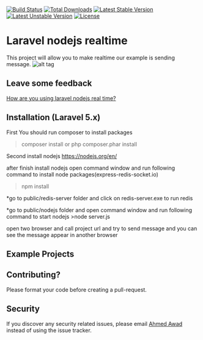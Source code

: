 [![Build Status](https://travis-ci.org/laravel/framework.svg)](https://travis-ci.org/laravel/framework)
[![Total Downloads](https://poser.pugx.org/laravel/framework/d/total.svg)](https://packagist.org/packages/laravel/framework)
[![Latest Stable Version](https://poser.pugx.org/laravel/framework/v/stable.svg)](https://packagist.org/packages/laravel/framework)
[![Latest Unstable Version](https://poser.pugx.org/laravel/framework/v/unstable.svg)](https://packagist.org/packages/laravel/framework)
[![License](https://poser.pugx.org/laravel/framework/license.svg)](https://packagist.org/packages/laravel/framework)

# Laravel nodejs realtime
This project will allow you to make realtime our example is sending message.
![alt tag](http://i.imgur.com/1ETGRBO.png)
## Leave some feedback
[How are you using laravel nodejs real time?](https://github.com/ahmedawad250/laravel_nodejs_redis_realtime/issues)


## Installation (Laravel 5.x)
First You should run composer to install packages

>composer install
or
>php composer.phar install

Second install nodejs https://nodejs.org/en/

after finish install nodejs open command window and run following command to install node packages(express-redis-socket.io)

>npm install 

*go to public/redis-server folder and click on redis-server.exe to run redis

*go to public/nodejs folder and open command window and run following command to start nodejs >node server.js

open two browser and call project url and try to send message and you can see the message appear in another browser


## Example Projects


## Contributing? 
Please format your code before creating a pull-request.

## Security

If you discover any security related issues, please email [Ahmed Awad](mailto:ahmedelshaf3y219@gmail.com) instead of using the issue tracker.


